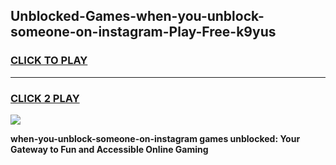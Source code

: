 
## Unblocked-Games-when-you-unblock-someone-on-instagram-Play-Free-k9yus
<h3>
<a href="https://premium76.site?title=when-you-unblock-someone-on-instagram&ref=23A">CLICK TO PLAY</a></h3>
<hr>

<h3>
<a href="https://premium76.site?title=when-you-unblock-someone-on-instagram&ref=23A">CLICK 2 PLAY</a>
  
</h3>

<a href="https://premium76.site?title=when-you-unblock-someone-on-instagram&ref=23A"><img src="https://clearcache.store/games.png"></a>


**when-you-unblock-someone-on-instagram games unblocked: Your Gateway to Fun and Accessible Online Gaming**
